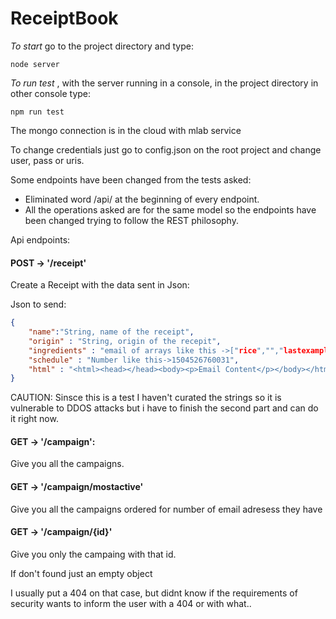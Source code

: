# ReceiptBook

*To start* go to the project directory and type:
```
node server
```

*To run test* , with the server running in a console, in the project directory in other console type:

```
npm run test
```

The mongo connection is in the cloud with mlab service

To change credentials just go to config.json on the root project and change user, pass or uris.

Some endpoints have been changed from the tests asked:

- Eliminated word /api/ at the beginning of every endpoint.
- All the operations asked are for the same model so the endpoints have been changed trying to follow the REST philosophy.

Api endpoints:

#### POST -> '/receipt'

Create a Receipt with the data sent in Json:

Json to send:

```json
{
	"name":"String, name of the receipt",
	"origin" : "String, origin of the recepit",
	"ingredients" : "email of arrays like this ->["rice","","lastexample@jejeje.com"]",
	"schedule" : "Number like this->1504526760031",
	"html" : "<html><head></head><body><p>Email Content</p></body></html>"
}
```

CAUTION: Sinsce this is a test I haven't curated the strings so it is vulnerable to DDOS attacks
but i have to finish the second part and can do it right now.

#### GET -> '/campaign':

Give you all the campaigns.

#### GET -> '/campaign/mostactive'

Give you all the campaigns ordered for number of email adresess they have

#### GET -> '/campaign/{id}'

Give you only the campaing with that id.

If don't found just an empty object

I usually put a 404 on that case, but didnt know if the requirements of security wants to inform the user with a 404 or with what..



